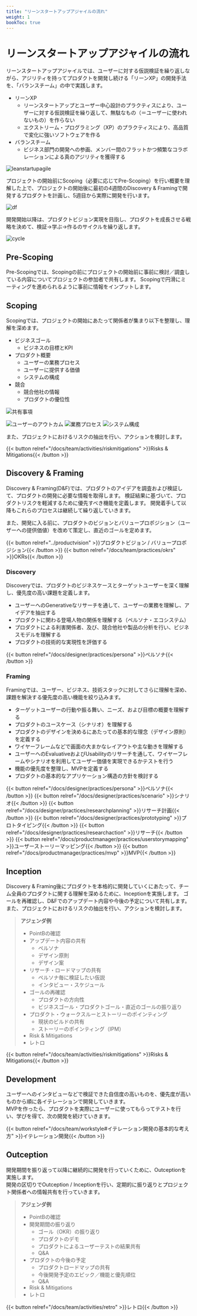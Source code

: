 ```yaml
---
title: "リーンスタートアップアジャイルの流れ"
weight: 1
bookToc: true
---
```


# リーンスタートアップアジャイルの流れ

リーンスタートアップアジャイルでは、ユーザーに対する仮説検証を繰り返しながら、アジリティを持ってプロダクトを開発し続ける「リーンXP」の開発手法を、「バランスチーム」の中で実践します。
- リーンXP
  - リーンスタートアップとユーザー中心設計のプラクティスにより、ユーザーに対する仮説検証を繰り返して、無駄なもの（＝ユーザーに使われないもの）を作らない  
  - エクストリーム・プログラミング（XP）のプラクティスにより、高品質で変化に強いソフトウェアを作る
- バランスチーム
  - ビジネス部門の開発への参画、メンバー間のフラットかつ頻繁なコラボレーションによる真のアジリティを獲得する

![leanstartupagile](leanstartupagile.jpg)

プロジェクトの開始前にScoping（必要に応じてPre-Scoping）を行い概要を理解した上で、プロジェクトの開始後に最初の4週間のDiscovery & Framingで開発するプロダクトを計画し、5週目から実際に開発を行います。

![df](df.jpg)

開発開始以降は、プロダクトビジョン実現を目指し、プロダクトを成長させる戦略を決めて、検証→学ぶ→作るのサイクルを繰り返します。

![cycle](cycle.jpg)

## Pre-Scoping
Pre-Scopingでは、Scopingの前にプロジェクトの開始前に事前に検討／調査している内容についてプロジェクトの参加者で共有します。
Scopingで円滑にミーティングを進められるように事前に情報をインプットします。

## Scoping
Scopingでは、プロジェクトの開始にあたって関係者が集まり以下を整理し、理解を深めます。
- ビジネスゴール
  - ビジネスの目標とKPI
- プロダクト概要
  - ユーザーの業務プロセス
  - ユーザーに提供する価値
  - システムの構成
- 競合
  - 競合他社の情報
  - プロダクトの優位性

![共有事項](scoping1.png)

![ユーザーのアウトカム](scoping2.jpg)
![業務プロセス](scoping3.jpg)
![システム構成](scoping4.jpg)

また、プロジェクトにおけるリスクの抽出を行い、アクションを検討します。

{{< button relref="/docs/team/activities/riskmitigations" >}}Risks & Mitigations{{< /button >}}

## Discovery & Framing
Discovery & Framing(D&F)では、プロダクトのアイデアを調査および検証して、プロダクトの開発に必要な情報を取得します。
検証結果に基づいて、プロダクトリスクを軽減するために優先すべき機能を定義します。
開発着手して以降もこれらのプロセスは継続して繰り返していきます。

また、開発に入る前に、プロダクトのビジョンとバリュープロポジション（ユーザーへの提供価値）を改めて策定し、直近のゴールを定めます。

{{< button relref="../productvision" >}}プロダクトビジョン / バリュープロポジション{{< /button >}}
{{< button relref="/docs/team/practices/okrs" >}}OKRs{{< /button >}}

### Discovery
Discoveryでは、プロダクトのビジネスケースとターゲットユーザーを深く理解し、優先度の高い課題を定義します。
- ユーザーへのGenerativeなリサーチを通して、ユーザーの業務を理解し、アイデアを抽出する
- プロダクトに関わる登場人物の関係を理解する（ペルソナ・エコシステム）
- プロダクトによる利害関係者、及び、競合他社や製品の分析を行い、ビジネスモデルを理解する
- プロダクトの技術的な実現性を評価する

{{< button relref="/docs/designer/practices/persona" >}}ペルソナ{{< /button >}}

### Framing
Framingでは、ユーザー、ビジネス、技術スタックに対してさらに理解を深め、課題を解決する優先度の高い機能を絞り込みます。
- ターゲットユーザーの行動や振る舞い、ニーズ、および目標の概要を理解する
- プロダクトのユースケース（シナリオ）を理解する
- プロダクトのデザインを決めるにあたっての基本的な理念（デザイン原則）を定義する
- ワイヤーフレームなどで画面の大まかなレイアウトや主な動きを理解する
- ユーザーへのEvaluativeおよびUsabilityのリサーチを通して、ワイヤーフレームやシナリオを利用してユーザー価値を実現できるかテストを行う
- 機能の優先度を整理し、MVPを定義する
- プロダクトの基本的なアプリケーション構造の方針を検討する

{{< button relref="/docs/designer/practices/persona" >}}ペルソナ{{< /button >}}
{{< button relref="/docs/designer/practices/scenario" >}}シナリオ{{< /button >}}
{{< button relref="/docs/designer/practices/researchplanning" >}}リサーチ計画{{< /button >}}
{{< button relref="/docs/designer/practices/prototyping" >}}プロトタイピング{{< /button >}}
{{< button relref="/docs/designer/practices/researchaction" >}}リサーチ{{< /button >}}
{{< button relref="/docs/productmanager/practices/userstorymapping" >}}ユーザーストーリーマッピング{{< /button >}}
{{< button relref="/docs/productmanager/practices/mvp" >}}MVP{{< /button >}}

## Inception
Discovery & Framing後にプロダクトを本格的に開発していくにあたって、チーム全員のプロダクトに関する理解を深めるために、Inceptionを実施します。
ゴールを再確認し、D&Fでのアップデート内容や今後の予定について共有します。
また、プロジェクトにおけるリスクの抽出を行い、アクションを検討します。

> **アジェンダ例**
>
> - PointBの確認
> - アップデート内容の共有
>   - ペルソナ
>   - デザイン原則
>   - デザイン案
> - リサーチ・ロードマップの共有
>   - ペルソナ毎に検証したい仮説
>   - インタビュー・スケジュール
> - ゴールの再確認
>   - プロダクトの方向性
>   - ビジネスゴール・プロダクトゴール・直近のゴールの振り返り
> - プロダクト・ウォークスルーとストーリーのポインティング
>   - 現状のビルドの共有
>   - ストーリーのポインティング（IPM）
> - Risk & Mitigations
> - レトロ

{{< button relref="/docs/team/activities/riskmitigations" >}}Risks & Mitigations{{< /button >}}

## Development
ユーザーへのインタビューなどで検証できた自信度の高いものを、優先度が高いものから順に各イテレーションで開発していきます。  
MVPを作ったら、プロダクトを実際にユーザーに使ってもらってテストを行い、学びを得て、次の開発を続けていきます。

{{< button relref="/docs/team/workstyle#イテレーション開発の基本的な考え方" >}}イテレーション開発{{< /button >}}

## Outception
開発期間を振り返って以降に継続的に開発を行っていくために、Outceptionを実施します。  
開発の区切りでOutception / Inceptionを行い、定期的に振り返りとプロジェクト関係者への情報共有を行っていきます。

> **アジェンダ例**
>
> - PointBの確認
> - 開発期間の振り返り
>   - ゴール（OKR）の振り返り
>   - プロダクトのデモ
>   - プロダクトによるユーザーテストの結果共有
>   - Q&A
> - プロダクトの今後の予定
>   - プロダクトロードマップの共有
>   - 今後開発予定のエピック／機能と優先順位
>   - Q&A
> - Risk & Mitigations
> - レトロ

{{< button relref="/docs/team/activities/retro" >}}レトロ{{< /button >}}
